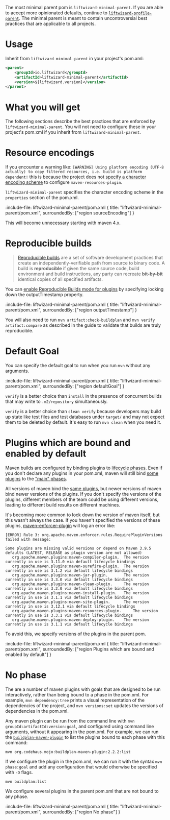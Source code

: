 The most minimal parent pom is `liftwizard-minimal-parent`. If you are able to accept more opinionated defaults, continue to [`liftwizard-profile-parent`](profile-parent). The minimal parent is meant to contain uncontroversial best practices that are applicable to all projects.

# Usage

Inherit from `liftwizard-minimal-parent` in your project's pom.xml:

```xml
<parent>
    <groupId>io.liftwizard</groupId>
    <artifactId>liftwizard-minimal-parent</artifactId>
    <version>${liftwizard.version}</version>
</parent>
```

# What you will get

The following sections describe the best practices that are enforced by `liftwizard-minimal-parent`. You will not need to configure these in your project's pom.xml if you inherit from `liftwizard-minimal-parent`.

# Resource encodings

If you encounter a warning like: `[WARNING] Using platform encoding (UTF-8 actually) to copy filtered resources, i.e. build is platform dependent!` this is because the project does not [specify a character encoding scheme](https://maven.apache.org/plugins/maven-resources-plugin/examples/encoding.html#specifying-a-character-encoding-scheme) to configure `maven-resources-plugin`.

`liftwizard-minimal-parent` specifies the character encoding scheme in the `properties` section of the pom.xml.

:include-file: liftwizard-minimal-parent/pom.xml {
title: "liftwizard-minimal-parent/pom.xml",
surroundedBy: ["region sourceEncoding"]
}

This will become unnecessary starting with maven 4.x.

# Reproducible builds

> [Reproducible builds](https://reproducible-builds.org/)  are a set of software development practices that create an independently-verifiable path from source to binary code. A build is  **reproducible**  if given the same source code, build environment and build instructions, any party can recreate  **bit-by-bit**  identical copies of all specified artifacts.

You can [enable Reproducible Builds mode for plugins](https://maven.apache.org/guides/mini/guide-reproducible-builds.html#how-do-i-configure-my-maven-build) by specifying locking down the outputTimestamp property.

:include-file: liftwizard-minimal-parent/pom.xml {
title: "liftwizard-minimal-parent/pom.xml",
surroundedBy: ["region outputTimestamp"]
}

You will also need to run `mvn artifact:check-buildplan` and `mvn verify artifact:compare` as described in the guide to validate that builds are truly reproducible.

# Default Goal

You can specify the default goal to run when you run `mvn` without any arguments.

:include-file: liftwizard-minimal-parent/pom.xml {
title: "liftwizard-minimal-parent/pom.xml",
surroundedBy: ["region defaultGoal"]
}

`verify` is a better choice than `install` in the presence of concurrent builds that may write to `.m2/repository` simultaneously.

`verify` is a better choice than `clean verify` because developers may build up state like test files and test databases under `target/` and may not expect them to be deleted by default. It's easy to run `mvn clean` when you need it.

# Plugins which are bound and enabled by default

Maven builds are configured by binding plugins to [lifecycle phases](https://maven.apache.org/guides/introduction/introduction-to-the-lifecycle.html#default-lifecycle). Even if you don't declare any plugins in your pom.xml, maven will still bind [some plugins](https://maven.apache.org/ref/3.9.6/maven-core/default-bindings.html#plugin-bindings-for-jar-packaging) to the ["main" phases](https://maven.apache.org/guides/introduction/introduction-to-the-lifecycle.html#packaging).

All versions of maven bind the [same plugins](https://maven.apache.org/ref/3.9.6/maven-core/default-bindings.html#plugin-bindings-for-jar-packaging), but newer versions of maven bind newer versions of the plugins. If you don't specify the versions of the plugins, different members of the team could be using different versions, leading to different build results on different machines.

It's becoming more common to lock down the version of maven itself, but this wasn't always the case. If you haven't specified the versions of these plugins, [maven-enforcer-plugin](https://maven.apache.org/enforcer/enforcer-rules/requirePluginVersions.html) will log an error like:

```console
[ERROR] Rule 3: org.apache.maven.enforcer.rules.RequirePluginVersions failed with message:

Some plugins are missing valid versions or depend on Maven 3.9.5 defaults (LATEST, RELEASE as plugin version are not allowed)
   org.apache.maven.plugins:maven-compiler-plugin. 	The version currently in use is 3.11.0 via default lifecycle bindings
   org.apache.maven.plugins:maven-surefire-plugin. 	The version currently in use is 3.1.2 via default lifecycle bindings
   org.apache.maven.plugins:maven-jar-plugin. 		The version currently in use is 3.3.0 via default lifecycle bindings
   org.apache.maven.plugins:maven-clean-plugin. 	The version currently in use is 3.2.0 via default lifecycle bindings
   org.apache.maven.plugins:maven-install-plugin. 	The version currently in use is 3.1.1 via default lifecycle bindings
   org.apache.maven.plugins:maven-site-plugin. 		The version currently in use is 3.12.1 via default lifecycle bindings
   org.apache.maven.plugins:maven-resources-plugin. 	The version currently in use is 3.3.1 via default lifecycle bindings
   org.apache.maven.plugins:maven-deploy-plugin. 	The version currently in use is 3.1.1 via default lifecycle bindings
```

To avoid this, we specify versions of the plugins in the parent pom.

:include-file: liftwizard-minimal-parent/pom.xml {
title: "liftwizard-minimal-parent/pom.xml",
surroundedBy: ["region Plugins which are bound and enabled by default"]
}

# No phase

The are a number of maven plugins with goals that are designed to be run interactively, rather than being bound to a phase in the pom.xml. For example, `mvn dependency:tree` prints a visual representation of the dependencies of the project, and `mvn versions:set` updates the versions of dependencies in the pom.xml.

Any maven plugin can be run from the command line with `mvn groupId:artifactId:version:goal`, and configured using command line arguments, without it appearing in the pom.xml. For example, we can run the [`buildplan-maven-plugin`](https://www.mojohaus.org/buildplan-maven-plugin/) to list the plugins bound to each phase with this command:

```shell
mvn org.codehaus.mojo:buildplan-maven-plugin:2.2.2:list
```

If we configure the plugin in the pom.xml, we can run it with the syntax `mvn phase:goal` and add any configuration that would otherwise be specified with `-D` flags.

```shell
mvn buildplan:list
```

We configure several plugins in the parent pom.xml that are not bound to any phase.

:include-file: liftwizard-minimal-parent/pom.xml {
title: "liftwizard-minimal-parent/pom.xml",
surroundedBy: ["region No phase"]
}
